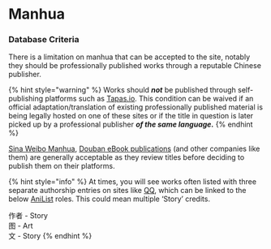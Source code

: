 # Manhua

### Database Criteria

There is a limitation on manhua that can be accepted to the site, notably they should be professionally published works through a reputable Chinese publisher.

{% hint style="warning" %}
Works should _**not**_ be published through self-publishing platforms such as [Tapas.io](http://tapas.io). This condition can be waived if an official adaptation/translation of existing professionally published material is being legally hosted on one of these sites or if the title in question is later picked up by a professional publisher _**of the same language.**_
{% endhint %}

[Sina Weibo Manhua](http://manhua.weibo.com/), [Douban eBook publications](https://read.douban.com/) \(and other companies like them\) are generally acceptable as they review titles before deciding to publish them on their platforms.

{% hint style="info" %}
At times, you will see works often listed with three separate authorship entries on sites like [QQ](http://ac.qq.com/), which can be linked to the below [AniList](http://anilist.co) roles. This could mean multiple ‘Story’ credits.  
  
 作者 - Story  
 图 - Art  
 文 - Story
{% endhint %}

